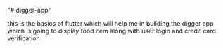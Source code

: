 
"# digger-app" 

this is the basics of flutter which will help me in building the digger app which is going to display food item along with user login and credit card verification

